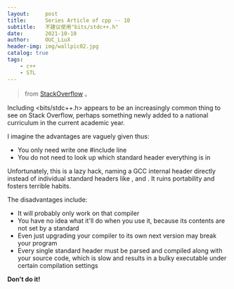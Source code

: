 ```yaml
---
layout:     post
title:      Series Article of cpp -- 10
subtitle:   不建议使用"bits/stdc++.h"        
date:       2021-10-10
author:     OUC_LiuX
header-img: img/wallpic02.jpg
catalog: true
tags:     
    - c++     
    - STL      
---     
```

> from [StackOverflow](https://stackoverflow.com/questions/31816095/why-should-i-not-include-bits-stdc-h) 。          
         
Including <bits/stdc++.h> appears to be an increasingly common thing to see on Stack Overflow, perhaps something newly added to a national curriculum in the current academic year.           

I imagine the advantages are vaguely given thus:           

* You only need write one #include line          
* You do not need to look up which standard header everything is in           

Unfortunately, this is a lazy hack, naming a GCC internal header directly instead of individual standard headers like <string>, <iostream> and <vector>. It ruins portability and fosters terrible habits.           

The disadvantages include:          
* It will probably only work on that compiler            
* You have no idea what it'll do when you use it, because its contents are not set by a standard            
* Even just upgrading your compiler to its own next version may break your program           
* Every single standard header must be parsed and compiled along with your source code, which is slow and results in a bulky executable under certain compilation settings

**Don't do it!**            
